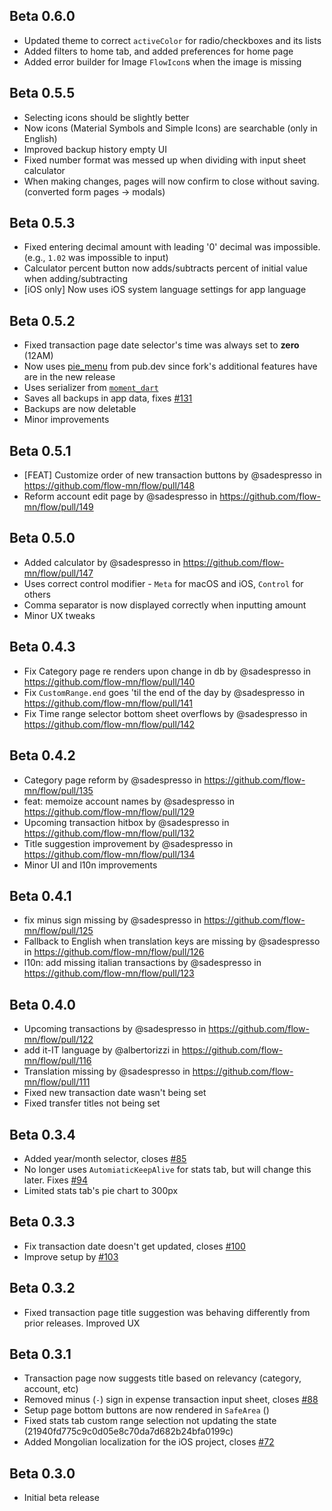 ## Beta 0.6.0

* Updated theme to correct `activeColor` for radio/checkboxes and its lists
* Added filters to home tab, and added preferences for home page
* Added error builder for Image `FlowIcon`s when the image is missing

## Beta 0.5.5

* Selecting icons should be slightly better
* Now icons (Material Symbols and Simple Icons) are searchable (only in English)
* Improved backup history empty UI
* Fixed number format was messed up when dividing with input sheet calculator
* When making changes, pages will now confirm to close without saving. (converted form pages -> modals)

## Beta 0.5.3

* Fixed entering decimal amount with leading '0' decimal was impossible. (e.g., `1.02` was impossible to input)
* Calculator percent button now adds/subtracts percent of initial value when adding/subtracting
* [iOS only] Now uses iOS system language settings for app language

## Beta 0.5.2

* Fixed transaction page date selector's time was always set to **zero** (12AM)
* Now uses [pie_menu](https://pub.dev/packages/pie_menu) from pub.dev since
fork's additional features have are in the new release
* Uses serializer from [`moment_dart`](https://github.com/sadespresso/moment_dart)
* Saves all backups in app data, fixes [#131](https://github.com/flow-mn/flow/issues/131)
* Backups are now deletable
* Minor improvements

## Beta 0.5.1

* [FEAT] Customize order of new transaction buttons by @sadespresso in https://github.com/flow-mn/flow/pull/148
* Reform account edit page by @sadespresso in https://github.com/flow-mn/flow/pull/149

## Beta 0.5.0

* Added calculator by @sadespresso in <https://github.com/flow-mn/flow/pull/147>
* Uses correct control modifier - `Meta` for macOS and iOS, `Control` for others
* Comma separator is now displayed correctly when inputting amount
* Minor UX tweaks

## Beta 0.4.3

* Fix Category page re renders upon change in db by @sadespresso in https://github.com/flow-mn/flow/pull/140
* Fix `CustomRange.end` goes 'til the end of the day by @sadespresso in https://github.com/flow-mn/flow/pull/141
* Fix Time range selector bottom sheet overflows by @sadespresso in https://github.com/flow-mn/flow/pull/142

## Beta 0.4.2

* Category page reform by @sadespresso in https://github.com/flow-mn/flow/pull/135
* feat: memoize account names by @sadespresso in https://github.com/flow-mn/flow/pull/129
* Upcoming transaction hitbox by @sadespresso in https://github.com/flow-mn/flow/pull/132
* Title suggestion improvement by @sadespresso in https://github.com/flow-mn/flow/pull/134
* Minor UI and l10n improvements

## Beta 0.4.1

* fix minus sign missing by @sadespresso in <https://github.com/flow-mn/flow/pull/125>
* Fallback to English when translation keys are missing by @sadespresso in <https://github.com/flow-mn/flow/pull/126>
* l10n: add missing italian transactions by @sadespresso in <https://github.com/flow-mn/flow/pull/123>

## Beta 0.4.0

* Upcoming transactions by @sadespresso in <https://github.com/flow-mn/flow/pull/122>
* add it-IT language by @albertorizzi in <https://github.com/flow-mn/flow/pull/116>
* Translation missing by @sadespresso in <https://github.com/flow-mn/flow/pull/111>
* Fixed new transaction date wasn't being set
* Fixed transfer titles not being set

## Beta 0.3.4

- Added year/month selector, closes [#85](https://github.com/flow-mn/flow/issues/85)
- No longer uses `AutomiaticKeepAlive` for stats tab, but will change this later. Fixes [#94](https://github.com/flow-mn/flow/issues/94)
- Limited stats tab's pie chart to 300px

## Beta 0.3.3

- Fix transaction date doesn't get updated, closes [#100](https://github.com/flow-mn/flow/issues/100)
- Improve setup by [#103](https://github.com/flow-mn/flow/pull/103)

## Beta 0.3.2

- Fixed transaction page title suggestion was behaving differently from prior
  releases. Improved UX

## Beta 0.3.1

- Transaction page now suggests title based on relevancy (category, account, etc)
- Removed minus (`-`) sign in expense transaction input sheet, closes [#88](https://github.com/flow-mn/flow/issues/88)
- Setup page bottom buttons are now rendered in `SafeArea` ()
- Fixed stats tab custom range selection not updating the state (21940fd775c9c0d05e8c70da7d682b24bfa0199c)
- Added Mongolian localization for the iOS project, closes [#72](https://github.com/flow-mn/flow/issues/72)

## Beta 0.3.0

- Initial beta release